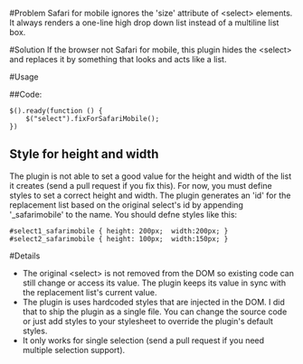#Problem
Safari for mobile ignores the 'size' attribute of \<select\> elements. It always renders a one-line high drop down list instead of a multiline list box.

#Solution
If the browser not Safari for mobile, this plugin hides the \<select\> and replaces it by something that looks and acts like a list. 


#Usage

##Code:

	$().ready(function () {
		$("select").fixForSafariMobile();
	})

## Style for height and width
The plugin is not able to set a good value for the height and width of the list it creates (send a pull request if you fix this). For now, you must define styles to set a correct height and width. The plugin generates an 'id' for the replacement list based on the original select's id by appending '_safarimobile' to the name. You should defne styles like this:

    #select1_safarimobile { height: 200px;  width:200px; } 
    #select2_safarimobile { height: 100px;  width:150px; } 

#Details
* The original \<select\> is not removed from the DOM so existing code can still change or access its value. The plugin keeps its value in sync with the replacement list's current value.
* The plugin is uses hardcoded styles that are injected in the DOM. I did that to ship the plugin as a single file. You can change the source code or just add styles to your stylesheet to override the plugin's default styles.
*  It only works for single selection (send a pull request if you need multiple selection support).
